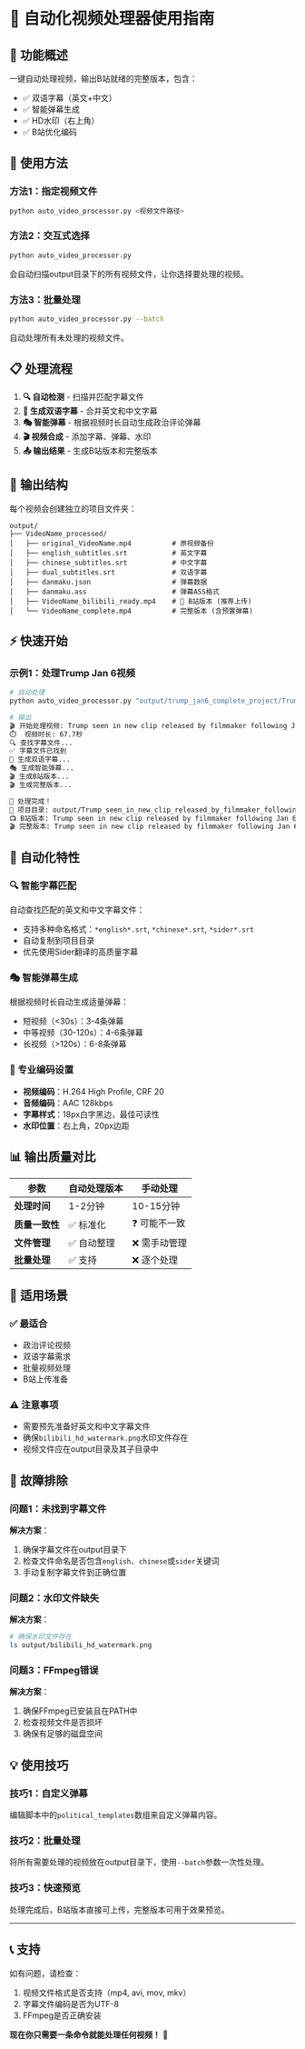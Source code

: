 # 🤖 自动化视频处理器使用指南

## 🎯 功能概述
一键自动处理视频，输出B站就绪的完整版本，包含：
- ✅ 双语字幕（英文+中文）
- ✅ 智能弹幕生成
- ✅ HD水印（右上角）
- ✅ B站优化编码

## 🚀 使用方法

### 方法1：指定视频文件
```bash
python auto_video_processor.py <视频文件路径>
```

### 方法2：交互式选择
```bash
python auto_video_processor.py
```
会自动扫描output目录下的所有视频文件，让你选择要处理的视频。

### 方法3：批量处理
```bash
python auto_video_processor.py --batch
```
自动处理所有未处理的视频文件。

## 📋 处理流程

1. **🔍 自动检测** - 扫描并匹配字幕文件
2. **📝 生成双语字幕** - 合并英文和中文字幕
3. **🎭 智能弹幕** - 根据视频时长自动生成政治评论弹幕
4. **🎬 视频合成** - 添加字幕、弹幕、水印
5. **📤 输出结果** - 生成B站版本和完整版本

## 📁 输出结构

每个视频会创建独立的项目文件夹：
```
output/
├── VideoName_processed/
│   ├── original_VideoName.mp4          # 原视频备份
│   ├── english_subtitles.srt           # 英文字幕
│   ├── chinese_subtitles.srt           # 中文字幕  
│   ├── dual_subtitles.srt              # 双语字幕
│   ├── danmaku.json                    # 弹幕数据
│   ├── danmaku.ass                     # 弹幕ASS格式
│   ├── VideoName_bilibili_ready.mp4    # 🎯 B站版本 (推荐上传)
│   └── VideoName_complete.mp4          # 完整版本 (含预置弹幕)
```

## ⚡ 快速开始

### 示例1：处理Trump Jan 6视频
```bash
# 自动处理
python auto_video_processor.py "output/trump_jan6_complete_project/Trump seen in new clip released by filmmaker following Jan 6 committee subpoena.mp4"

# 输出
🎬 开始处理视频: Trump seen in new clip released by filmmaker following Jan 6 committee subpoena.mp4
⏱️  视频时长: 67.7秒  
🔍 查找字幕文件...
✅ 字幕文件已找到
📝 生成双语字幕...
🎭 生成智能弹幕...
🎬 生成B站版本...
🎬 生成完整版本...

🎉 处理完成！
📁 项目目录: output/Trump_seen_in_new_clip_released_by_filmmaker_following_Jan_6_committee_subpoena_processed
📺 B站版本: Trump seen in new clip released by filmmaker following Jan 6 committee subpoena_bilibili_ready.mp4 (2.6MB)
🎬 完整版本: Trump seen in new clip released by filmmaker following Jan 6 committee subpoena_complete.mp4
```

## 🔧 自动化特性

### 🔍 智能字幕匹配
自动查找匹配的英文和中文字幕文件：
- 支持多种命名格式：`*english*.srt`, `*chinese*.srt`, `*sider*.srt`
- 自动复制到项目目录
- 优先使用Sider翻译的高质量字幕

### 🎭 智能弹幕生成
根据视频时长自动生成适量弹幕：
- 短视频（<30s）：3-4条弹幕
- 中等视频（30-120s）：4-6条弹幕  
- 长视频（>120s）：6-8条弹幕

### 🎨 专业编码设置
- **视频编码**：H.264 High Profile, CRF 20
- **音频编码**：AAC 128kbps
- **字幕样式**：18px白字黑边，最佳可读性
- **水印位置**：右上角，20px边距

## 📊 输出质量对比

| 参数 | 自动处理版本 | 手动处理 |
|------|-------------|----------|
| **处理时间** | 1-2分钟 | 10-15分钟 |
| **质量一致性** | ✅ 标准化 | ❓ 可能不一致 |
| **文件管理** | ✅ 自动整理 | ❌ 需手动管理 |
| **批量处理** | ✅ 支持 | ❌ 逐个处理 |

## 🎯 适用场景

### ✅ 最适合
- 政治评论视频
- 双语字幕需求
- 批量视频处理
- B站上传准备

### ⚠️ 注意事项
- 需要预先准备好英文和中文字幕文件
- 确保`bilibili_hd_watermark.png`水印文件存在
- 视频文件应在output目录及其子目录中

## 🔧 故障排除

### 问题1：未找到字幕文件
**解决方案**：
1. 确保字幕文件在output目录下
2. 检查文件命名是否包含`english`、`chinese`或`sider`关键词
3. 手动复制字幕文件到正确位置

### 问题2：水印文件缺失
**解决方案**：
```bash
# 确保水印文件存在
ls output/bilibili_hd_watermark.png
```

### 问题3：FFmpeg错误
**解决方案**：
1. 确保FFmpeg已安装且在PATH中
2. 检查视频文件是否损坏
3. 确保有足够的磁盘空间

## 💡 使用技巧

### 技巧1：自定义弹幕
编辑脚本中的`political_templates`数组来自定义弹幕内容。

### 技巧2：批量处理
将所有需要处理的视频放在output目录下，使用`--batch`参数一次性处理。

### 技巧3：快速预览
处理完成后，B站版本直接可上传，完整版本可用于效果预览。

---

## 📞 支持

如有问题，请检查：
1. 视频文件格式是否支持（mp4, avi, mov, mkv）
2. 字幕文件编码是否为UTF-8
3. FFmpeg是否正确安装

**现在你只需要一条命令就能处理任何视频！** 🎉 